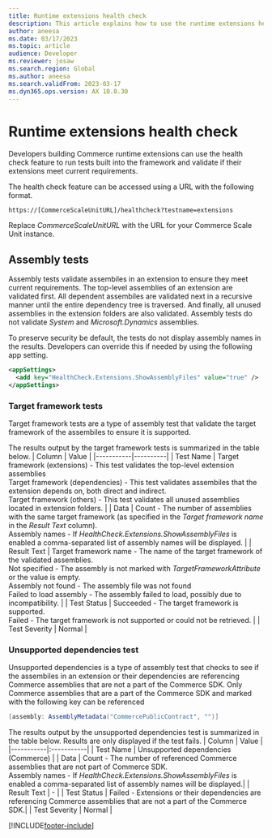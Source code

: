```yaml
---
title: Runtime extensions health check
description: This article explains how to use the runtime extensions health check feature.
author: aneesa
ms.date: 03/17/2023
ms.topic: article
audience: Developer
ms.reviewer: josaw
ms.search.region: Global
ms.author: aneesa
ms.search.validFrom: 2023-03-17
ms.dyn365.ops.version: AX 10.0.30
---
```


# Runtime extensions health check

Developers building Commerce runtime extensions can use the health check feature to run tests built into the framework and validate if their extensions meet current requirements.

The health check feature can be accessed using a URL with the following format.
```
https://[CommerceScaleUnitURL]/healthcheck?testname=extensions
```
Replace *CommerceScaleUnitURL* with the URL for your Commerce Scale Unit instance.

## Assembly tests
Assembly tests validate assembiles in an extension to ensure they meet current requirements. The top-level assemblies of an extension are validated first. All dependent assembiles are validated next in a recursive manner until the entire dependency tree is traversed. And finally, all unused assemblies in the extension folders are also validated. Assembly tests do not validate *System* and *Microsoft.Dynamics* assemblies.

To preserve security be default, the tests do not display assembly names in the results. Developers can override this if needed by using the following app setting.
``` xml
<appSettings>
  <add key="HealthCheck.Extensions.ShowAssemblyFiles" value="true" />
</appSettings>
```

### Target framework tests
Target framework tests are a type of assembly test that validate the target framework of the assembiles to ensure it is supported.

The results output by the target framework tests is summarized in the table below.
| Column | Value |
|-----------|----------|
| Test Name | Target framework (extensions) - This test validates the top-level extension assemblies<br/>Target framework (dependencies) - This test validates assembiles that the extension depends on, both direct and indirect.<br/>Target framework (others) - This test validates all unused assemblies located in extension folders. |
| Data | Count - The number of assemblies with the same target framework (as specified in the *Target framework name* in the *Result Text* column).<br/> Assembly names - If *HealthCheck.Extensions.ShowAssemblyFiles* is enabled a comma-separated list of assembly names will be displayed. |
| Result Text | Target framework name - The name of the target framework of the validated assemblies.<br/>Not specified - The assembly is not marked with *TargetFrameworkAttribute* or the value is empty.<br/>Assembly not found - The assembly file was not found<br/>Failed to load assembly - The assembly failed to load, possibly due to incompatibility. |
| Test Status | Succeeded - The target framework is supported.<br/>Failed - The target framework is not supported or could not be retrieved. |
| Test Severity | Normal |

### Unsupported dependencies test
Unsupported dependencies is a type of assembly test that checks to see if the assembiles in an extension or their dependencies are referencing Commerce assemblies that are not a part of the Commerce SDK. Only Commerce assemblies that are a part of the Commerce SDK and marked with the following key can be referenced 
``` csharp
[assembly: AssemblyMetadata("CommercePublicContract", "")]
```
The results output by the unsupported dependencies test is summarized in the table below. Results are only displayed if the test fails.
| Column | Value |
|-----------|:-----------|
| Test Name | Unsupported dependencies (Commerce) |
| Data | Count - The number of referenced Commerce assemblies that are not part of Commerce SDK.<br/> Assembly names - If *HealthCheck.Extensions.ShowAssemblyFiles* is enabled a comma-separated list of assembly names will be displayed.|
| Result Text | - |
| Test Status | Failed - Extensions or their dependencies are referencing Commerce assemblies that are not a part of the Commerce SDK.|
| Test Severity | Normal |

[!INCLUDE[footer-include](../../../includes/footer-banner.md)]
